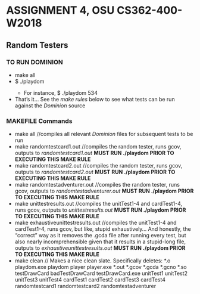 # ASSIGNMENT 4, OSU CS362-400-W2018

## Random Testers

### TO RUN DOMINION
- make all
- $ ./playdom <int> 
  * For instance, $ ./playdom 534
- That’s it… See the _make rules_ below to see what tests can be run against the _Dominion_ source

### MAKEFILE Commands
- make all //compiles all relevant _Dominion_ files for subsequent  tests to be run
- make randomtestcard1.out //compiles the random tester, runs gcov, outputs to _randomtestcard1.out_ **MUST RUN ./playdom <int> PRIOR TO EXECUTING THIS MAKE RULE**
- make randomtestcard2.out //compiles the random tester, runs gcov, outputs to _randomtestcard2.out_ **MUST RUN ./playdom <int> PRIOR TO EXECUTING THIS MAKE RULE**
- make randomtestadventurer.out //compiles the random tester, runs gcov, outputs to _randomtestadventurer.out_ **MUST RUN ./playdom <int> PRIOR TO EXECUTING THIS MAKE RULE**
- make unittestresults.out //compiles the unitTest1-4 and cardTest1-4, runs gcov, outputs to _unittestresults.out_ **MUST RUN ./playdom <int> PRIOR TO EXECUTING THIS MAKE RULE**
- make exhaustiveunittestresults.out //compiles the unitTest1-4 and cardTest1-4, runs gcov, but like, stupid exhaustively… And honestly, the “correct” way as it removes the .gcda file after running every test, but also nearly incomprehensible
given that it results in a stupid-long file, outputs to _exhaustiveunittestresults.out_ **MUST RUN ./playdom <int> PRIOR TO EXECUTING THIS MAKE RULE**
- make clean // Makes a nice clean slate. Specifically deletes: \*.o playdom.exe playdom player player.exe \*.out \*.gcov \*.gcda \*.gcno \*.so testDrawCard badTestDrawCard testDrawCard.exe unitTest1 unitTest2 unitTest3 unitTest4 cardTest1 cardTest2 cardTest3 cardTest4 randomtestcard1 randomtestcard2 randomtestadventurer 